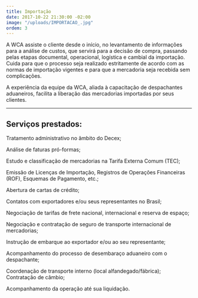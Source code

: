 ```yaml
---
title: Importação
date: 2017-10-22 21:30:00 -02:00
image: "/uploads/IMPORTACAO_.jpg"
ordem: 3
---
```


A WCA assiste o cliente desde o início, no levantamento de informações para a análise de custos, que servirá para a decisão de compra, passando pelas etapas documental, operacional, logística e cambial da importação. Cuida para que o processo seja realizado estritamente de acordo com as normas de importação vigentes e para que a mercadoria seja recebida sem complicações.

A experiência da equipe da WCA, aliada à capacitação de despachantes aduaneiros, facilita a liberação das mercadorias importadas por seus clientes.

---

## Serviços prestados:  

Tratamento administrativo no âmbito do Decex;

Análise de faturas pró-formas;

Estudo e classificação de mercadorias na Tarifa Externa Comum (TEC);

Emissão de Licenças de Importação, Registros de Operações Financeiras (ROF), Esquemas de Pagamento, etc.;

Abertura de cartas de crédito;

Contatos com exportadores e/ou seus representantes no Brasil;

Negociação de tarifas de frete nacional, internacional e reserva de espaço;

Negociação e contratação de seguro de transporte internacional 
de mercadorias;

Instrução de embarque ao exportador e/ou ao seu representante;

Acompanhamento do processo de desembaraço aduaneiro 
com o despachante;

Coordenação de transporte interno (local alfandegado/fábrica);
Contratação de câmbio;

Acompanhamento da operação até sua liquidação.

